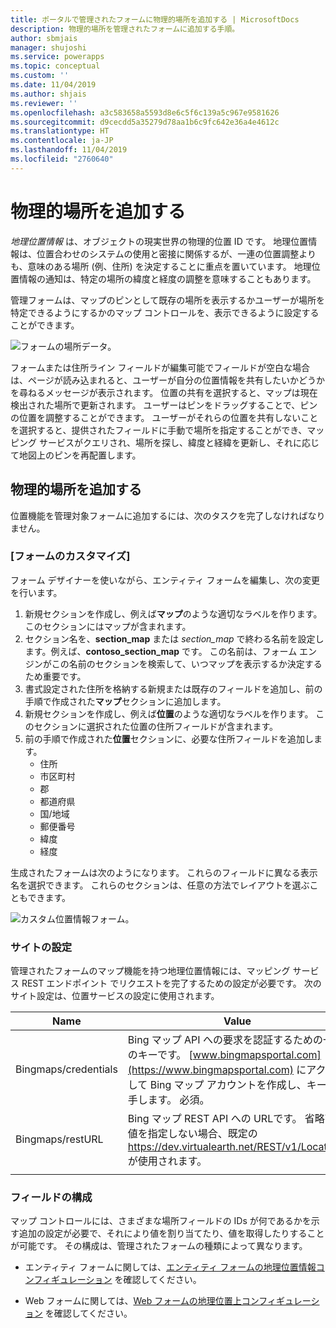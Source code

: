 ```yaml
---
title: ポータルで管理されたフォームに物理的場所を追加する | MicrosoftDocs
description: 物理的場所を管理されたフォームに追加する手順。
author: sbmjais
manager: shujoshi
ms.service: powerapps
ms.topic: conceptual
ms.custom: ''
ms.date: 11/04/2019
ms.author: shjais
ms.reviewer: ''
ms.openlocfilehash: a3c583658a5593d8e6c5f6c139a5c967e9581626
ms.sourcegitcommit: d9cecdd5a35279d78aa1b6c9fc642e36a4e4612c
ms.translationtype: HT
ms.contentlocale: ja-JP
ms.lasthandoff: 11/04/2019
ms.locfileid: "2760640"
---
```

# <a name="add-geolocation"></a>物理的場所を追加する

*地理位置情報* は、オブジェクトの現実世界の物理的位置 ID です。 地理位置情報は、位置合わせのシステムの使用と密接に関係するが、一連の位置調整よりも、意味のある場所 (例、住所) を決定することに重点を置いています。 地理位置情報の通知は、特定の場所の緯度と経度の調整を意味することもあります。

管理フォームは、マップのピンとして既存の場所を表示するかユーザーが場所を特定できるようにするかのマップ コントロールを、表示できるように設定することができます。

![フォームの場所データ。](../media/location-data-form.png "フォームの場所データ")

フォームまたは住所ライン フィールドが編集可能でフィールドが空白な場合は、ページが読み込まれると、ユーザーが自分の位置情報を共有したいかどうかを尋ねるメッセージが表示されます。 位置の共有を選択すると、マップは現在検出された場所で更新されます。 ユーザーはピンをドラッグすることで、ピンの位置を調整することができます。 ユーザーがそれらの位置を共有しないことを選択すると、提供されたフィールドに手動で場所を指定することができ、マッピング サービスがクエリされ、場所を探し、緯度と経緯を更新し、それに応じて地図上のピンを再配置します。

## <a name="add-geolocation"></a>物理的場所を追加する
位置機能を管理対象フォームに追加するには、次のタスクを完了しなければなりません。

### <a name="form-customization"></a>[フォームのカスタマイズ]
フォーム デザイナーを使いながら、エンティティ フォームを編集し、次の変更を行います。

1. 新規セクションを作成し、例えば**マップ**のような適切なラベルを作ります。 このセクションにはマップが含まれます。
2. セクション名を、**section\_map** または _section\_map_ で終わる名前を設定します。例えば、**contoso\_section\_map** です。 この名前は、フォーム エンジンがこの名前のセクションを検索して、いつマップを表示するか決定するため重要です。 
3. 書式設定された住所を格納する新規または既存のフィールドを追加し、前の手順で作成された**マップ**セクションに追加します。
4. 新規セクションを作成し、例えば**位置**のような適切なラベルを作ります。 このセクションに選択された位置の住所フィールドが含まれます。
5. 前の手順で作成された**位置**セクションに、必要な住所フィールドを追加します。 
    - 住所
    - 市区町村
    - 郡
    - 都道府県
    - 国/地域
    - 郵便番号
    - 緯度
    - 経度

生成されたフォームは次のようになります。 これらのフィールドに異なる表示名を選択できます。 これらのセクションは、任意の方法でレイアウトを選ぶこともできます。

![カスタム位置情報フォーム。](../media/custom-geolocation-form.png "カスタム位置情報フォーム")

### <a name="site-settings"></a>サイトの設定
管理されたフォームのマップ機能を持つ地理位置情報には、マッピング サービス REST エンドポイント でリクエストを完了するための設定が必要です。 次のサイト設定は、位置サービスの設定に使用されます。

|Name|Value|
|---|---|
|Bingmaps/credentials|Bing マップ API への要求を認証するための一意のキーです。 [www.bingmapsportal.com](https://www.bingmapsportal.com) にアクセスして Bing マップ アカウントを作成し、キーを入手します。 必須。|
|Bingmaps/restURL|Bing マップ REST API への URLです。 省略可。 値を指定しない場合、既定の https://dev.virtualearth.net/REST/v1/Locations が使用されます。|
| |

### <a name="field-configurations"></a>フィールドの構成
マップ コントロールには、さまざまな場所フィールドの IDs が何であるかを示す追加の設定が必要で、それにより値を割り当てたり、値を取得したりすることが可能です。 その構成は、管理されたフォームの種類によって異なります。

- エンティティ フォームに関しては、[エンティティ フォームの地理位置情報コンフィギュレーション](entity-forms.md#geolocation-configuration-for-entity-forms) を確認してください。

- Web フォームに関しては、[Web フォームの地理位置上コンフィギュレーション](web-form-properties.md#geolocation-configuration-for-web-form) を確認してください。
